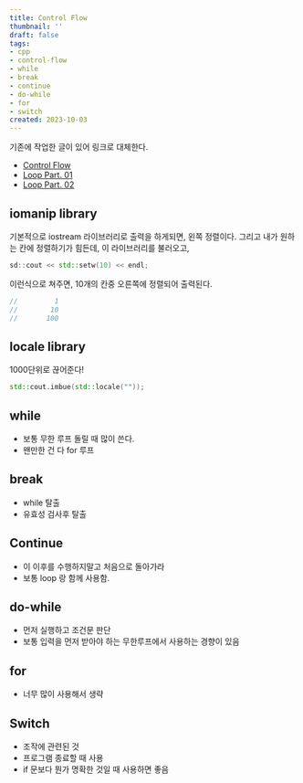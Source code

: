 ```yaml
---
title: Control Flow
thumbnail: ''
draft: false
tags:
- cpp
- control-flow
- while
- break
- continue
- do-while
- for
- switch
created: 2023-10-03
---
```


기존에 작업한 글이 있어 링크로 대체한다.

* [Control Flow](Knowledges/Development/C/Control%20Flow.md)
* [Loop Part. 01](Loop%20Part.%2001.md)
* [Loop Part. 02](Loop%20Part.%2002.md)

## iomanip library

기본적으로 iostream 라이브러리로 출력을 하게되면, 왼쪽 정렬이다. 그리고 내가 원하는 칸에 정렬하기가 힘든데, 이 라이브러리를 불러오고,

````c++
sd::cout << std::setw(10) << endl;
````

이런식으로 쳐주면, 10개의 칸중 오른쪽에 정렬되어 출력된다.

````c++
//         1
//        10
//       100
````

## locale library

1000단위로 끊어준다!

````c++
std::cout.imbue(std::locale(""));
````

## while

* 보통 무한 루프 돌릴 때 많이 쓴다.
* 왠만한 건 다 for 루프

## break

* while 탈출
* 유효성 검사후 탈출

## Continue

* 이 이후를 수행하지말고 처음으로 돌아가라
* 보통 loop 랑 함께 사용함.

## do-while

* 먼저 실행하고 조건문 판단
* 보통 입력을 먼저 받아야 하는 무한루프에서 사용하는 경향이 있음

## for

* 너무 많이 사용해서 생략

## Switch

* 조작에 관련된 것
* 프로그램 종료할 때 사용
* if 문보다 뭔가 명확한 것일 때 사용하면 좋음
